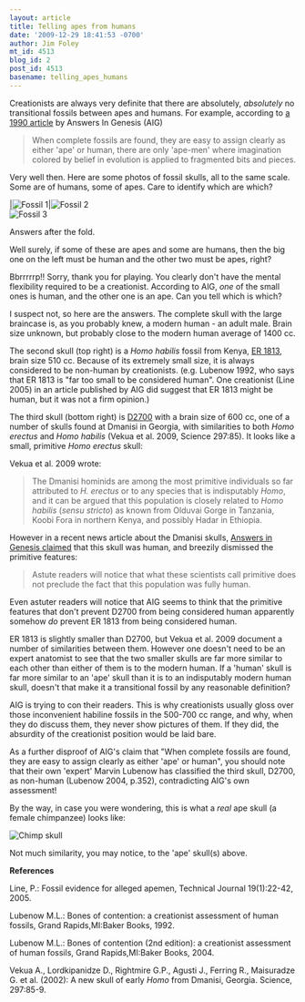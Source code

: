 ```yaml
---
layout: article
title: Telling apes from humans
date: '2009-12-29 18:41:53 -0700'
author: Jim Foley
mt_id: 4513
blog_id: 2
post_id: 4513
basename: telling_apes_humans
---
```

Creationists are always very definite that there are absolutely, _absolutely_ no transitional fossils between apes and humans.  For example, according to [a 1990 article](http://www.answersingenesis.org/docs/4113.asp) by Answers In Genesis (AIG)


> When complete fossils are found, they are easy to assign clearly as either 'ape' or human, there are only 'ape-men' where imagination colored by belief in evolution is applied to fragmented bits and pieces.

Very well then.  Here are some photos of fossil skulls, all to the same scale. Some are of humans, some of apes.  Care to identify which are which?


|<img src="/PT/uploads/2009/HomoSap.png" alt="Fossil 1" />|<img src="/PT/uploads/2009/ER1813.png" alt="Fossil 2" /><br /><img src="/PT/uploads/2009/D2700.png" alt="Fossil 3" /> 



Answers after the fold.

Well surely, if some of these are apes and some are humans, then the big one on the left must be human and the other two must be apes, right? 

Bbrrrrrp!!  Sorry, thank you for playing.  You clearly don't have the mental flexibility required to be a creationist. According to AIG, _one_ of the small ones is human, and the other one is an ape.  Can you tell which is which?

I suspect not, so here are the answers.  The complete skull with the large braincase is, as you probably knew, a modern human - an adult male.  Brain size unknown, but probably close to the modern human average of 1400 cc.

The second skull (top right) is a _Homo habilis_ fossil from Kenya, [ER 1813](http://www.talkorigins.org/faqs/homs/1813.html), brain size 510 cc. Because of its extremely small size, it is always considered to be non-human by creationists. (e.g. Lubenow 1992, who says that ER 1813 is "far too small to be considered human".  One creationist (Line 2005) in an article published by AIG did suggest that ER 1813 might be human, but it was not a firm opinion.)

The third skull (bottom right) is [D2700](http://www.talkorigins.org/faqs/homs/d2700.html) with a brain size of 600 cc, one of a number of skulls found at Dmanisi in Georgia, with similarities to both _Homo erectus_ and _Homo habilis_ (Vekua et al. 2009, Science 297:85). It looks like a small, primitive _Homo erectus_ skull:

Vekua et al. 2009 wrote:

> The Dmanisi hominids are among the most primitive individuals so far attributed to _H. erectus_ or to any species that is indisputably _Homo_, and it can be argued that this population is closely related to _Homo habilis_ (_sensu stricto_) as known from Olduvai Gorge in Tanzania, Koobi Fora in northern Kenya, and possibly Hadar in Ethiopia.

However in a recent news article about the Dmanisi skulls, [Answers in Genesis claimed](http://www.answersingenesis.org/articles/2009/09/12/news-to-note-09122009#one) that this skull was human, and breezily dismissed the primitive features:

> Astute readers will notice that what these scientists call primitive does not preclude the fact that this population was fully human.

Even astuter readers will notice that AIG seems to think that the primitive features that don't prevent D2700 from being considered human apparently somehow _do_ prevent ER 1813 from being considered human.  

ER 1813 is slightly smaller than D2700, but Vekua et al. 2009 document a number of similarities between them. However one doesn't need to be an expert anatomist to see that the two smaller skulls are far more similar to each other than either of them is to the modern human.  If a 'human' skull is far more similar to an 'ape' skull than it is to an indisputably modern human skull, doesn't that make it a transitional fossil by any reasonable definition?

AIG is trying to con their readers. This is why creationists usually gloss over those inconvenient habiline fossils in the 500-700 cc range, and why, when they do discuss them, they never show pictures of them. If they did, the absurdity of the creationist position would be laid bare.

As a further disproof of AIG's claim that "When complete fossils are found, they are easy to assign clearly as either 'ape' or human", you should note that their own 'expert' Marvin Lubenow has classified the third skull, D2700, as non-human (Lubenow 2004, p.352), contradicting AIG's own assessment!

By the way, in case you were wondering, this is what a _real_ ape skull (a female chimpanzee) looks like:

<img src="/PT/uploads/2009/Chimp.jpg" alt="Chimp skull" />

Not much similarity, you may notice, to the 'ape' skull(s) above.

**References**

Line, P.: Fossil evidence for alleged apemen, Technical Journal 19(1):22-42, 2005. 

Lubenow M.L.: Bones of contention: a creationist assessment of human fossils, Grand Rapids,MI:Baker Books, 1992. 

Lubenow M.L.: Bones of contention (2nd edition): a creationist assessment of human fossils, Grand Rapids,MI:Baker Books, 2004.

Vekua A., Lordkipanidze D., Rightmire G.P., Agusti J., Ferring R., Maisuradze G. et al. (2002): A new skull of early _Homo_ from Dmanisi, Georgia. Science, 297:85-9.
